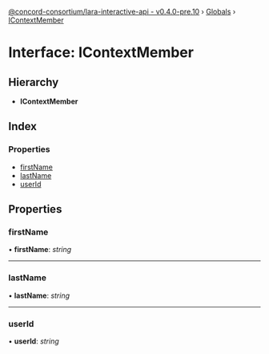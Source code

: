 [@concord-consortium/lara-interactive-api - v0.4.0-pre.10](../README.md) › [Globals](../globals.md) › [IContextMember](icontextmember.md)

# Interface: IContextMember

## Hierarchy

* **IContextMember**

## Index

### Properties

* [firstName](icontextmember.md#firstname)
* [lastName](icontextmember.md#lastname)
* [userId](icontextmember.md#userid)

## Properties

###  firstName

• **firstName**: *string*

___

###  lastName

• **lastName**: *string*

___

###  userId

• **userId**: *string*
